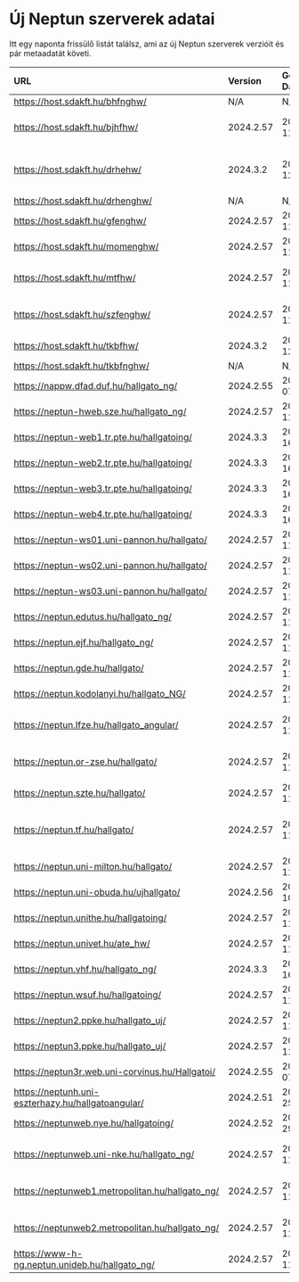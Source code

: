 # Új Neptun szerverek adatai

Itt egy naponta frissülő listát találsz, ami az új Neptun szerverek verzióit és pár metaadatát követi.

| URL                                                | Version   | Generation Date     | Organization Name                             | Captcha Required |
|:-------------------------------------------------|:--------|:------------------|:--------------------------------------------|:---------------|
| https://host.sdakft.hu/bhfnghw/                    | N/A       | N/A                 | N/A                                           | N/A              |
| https://host.sdakft.hu/bjhfhw/                     | 2024.2.57 | 2024-12-11T15:23:02 | Brenner János Hittudományi Főiskola           | 3                |
| https://host.sdakft.hu/drhehw/                     | 2024.3.2  | 2024-12-12T11:12:02 | Debreceni Református Hittudományi Egyetem     | 3                |
| https://host.sdakft.hu/drhenghw/                   | N/A       | N/A                 | N/A                                           | N/A              |
| https://host.sdakft.hu/gfenghw/                    | 2024.2.57 | 2024-12-11T15:23:02 | Gál Ferenc Egyetem                            | 3                |
| https://host.sdakft.hu/momenghw/                   | 2024.2.57 | 2024-12-11T15:23:02 | Moholy-Nagy Művészeti Egyetem                 | 3                |
| https://host.sdakft.hu/mtfhw/                      | 2024.2.57 | 2024-12-11T15:23:02 | Magyar Táncművészeti Egyetem                  | 3                |
| https://host.sdakft.hu/szfenghw/                   | 2024.2.57 | 2024-12-11T15:23:02 | Színház- és Filmművészeti Egyetem             | 3                |
| https://host.sdakft.hu/tkbfhw/                     | 2024.3.2  | 2024-12-12T11:12:02 | A Tan Kapuja Buddhista Főiskola               | 3                |
| https://host.sdakft.hu/tkbfnghw/                   | N/A       | N/A                 | N/A                                           | N/A              |
| https://nappw.dfad.duf.hu/hallgato_ng/             | 2024.2.55 | 2024-12-07T13:52:30 | Dunaújvárosi Egyetem                          | 3                |
| https://neptun-hweb.sze.hu/hallgato_ng/            | 2024.2.57 | 2024-12-11T15:23:02 | Széchenyi István Egyetem                      | 3                |
| https://neptun-web1.tr.pte.hu/hallgatoing/         | 2024.3.3  | 2024-12-16T14:51:46 | Pécsi Tudományegyetem                         | 3                |
| https://neptun-web2.tr.pte.hu/hallgatoing/         | 2024.3.3  | 2024-12-16T14:51:46 | Pécsi Tudományegyetem                         | 3                |
| https://neptun-web3.tr.pte.hu/hallgatoing/         | 2024.3.3  | 2024-12-16T14:51:46 | Pécsi Tudományegyetem                         | 3                |
| https://neptun-web4.tr.pte.hu/hallgatoing/         | 2024.3.3  | 2024-12-16T14:51:46 | Pécsi Tudományegyetem                         | 3                |
| https://neptun-ws01.uni-pannon.hu/hallgato/        | 2024.2.57 | 2024-12-11T15:23:02 | Pannon Egyetem                                | 3                |
| https://neptun-ws02.uni-pannon.hu/hallgato/        | 2024.2.57 | 2024-12-11T15:23:02 | Pannon Egyetem                                | 3                |
| https://neptun-ws03.uni-pannon.hu/hallgato/        | 2024.2.57 | 2024-12-11T15:23:02 | Pannon Egyetem                                | 3                |
| https://neptun.edutus.hu/hallgato_ng/              | 2024.2.57 | 2024-12-11T15:23:02 | Edutus Egyetem                                | 3                |
| https://neptun.ejf.hu/hallgato_ng/                 | 2024.2.57 | 2024-12-11T15:23:02 | Eötvös József Főiskola                        | 3                |
| https://neptun.gde.hu/hallgato/                    | 2024.2.57 | 2024-12-11T15:23:02 | Gábor Dénes Egyetem                           | 3                |
| https://neptun.kodolanyi.hu/hallgato_NG/           | 2024.2.57 | 2024-12-11T15:23:02 | Kodolányi János Egyetem                       | 1                |
| https://neptun.lfze.hu/hallgato_angular/           | 2024.2.57 | 2024-12-11T15:23:02 | Liszt Ferenc Zeneművészeti Egyetem            | 3                |
| https://neptun.or-zse.hu/hallgato/                 | 2024.2.57 | 2024-12-11T15:23:02 | Országos Rabbiképző - Zsidó Egyetem           | 3                |
| https://neptun.szte.hu/hallgato/                   | 2024.2.57 | 2024-12-11T15:23:02 | Szegedi Tudományegyetem                       | 3                |
| https://neptun.tf.hu/hallgato/                     | 2024.2.57 | 2024-12-11T15:23:02 | Magyar Testnevelési és Sporttudományi Egyetem | 3                |
| https://neptun.uni-milton.hu/hallgato/             | 2024.2.57 | 2024-12-11T15:23:02 | Milton Friedman Egyetem                       | 3                |
| https://neptun.uni-obuda.hu/ujhallgato/            | 2024.2.56 | 2024-12-10T17:24:16 | Óbudai Egyetem                                | 3                |
| https://neptun.unithe.hu/hallgatoing/              | 2024.2.57 | 2024-12-11T15:23:02 | Tokaj-Hegyalja Egyetem                        | 1                |
| https://neptun.univet.hu/ate_hw/                   | 2024.2.57 | 2024-12-11T15:23:02 | Állatorvostudományi Egyetem                   | 3                |
| https://neptun.vhf.hu/hallgato_ng/                 | 2024.3.3  | 2024-12-16T14:51:46 | Veszprémi Érseki Főiskola                     | 3                |
| https://neptun.wsuf.hu/hallgatoing/                | 2024.2.57 | 2024-12-11T15:23:02 | Wekerle Sándor Üzleti Főiskola                | 3                |
| https://neptun2.ppke.hu/hallgato_uj/               | 2024.2.57 | 2024-12-11T15:23:02 | Pázmány Péter Katolikus Egyetem               | 3                |
| https://neptun3.ppke.hu/hallgato_uj/               | 2024.2.57 | 2024-12-11T15:23:02 | Pázmány Péter Katolikus Egyetem               | 3                |
| https://neptun3r.web.uni-corvinus.hu/Hallgatoi/    | 2024.2.55 | 2024-12-07T13:52:30 | Budapesti Corvinus Egyetem                    | 3                |
| https://neptunh.uni-eszterhazy.hu/hallgatoangular/ | 2024.2.51 | 2024-11-25T09:55:03 | Eszterházy Károly Katolikus Egyetem           | 3                |
| https://neptunweb.nye.hu/hallgatoing/              | 2024.2.52 | 2024-11-29T08:56:55 | Nyíregyházi Egyetem                           | 3                |
| https://neptunweb.uni-nke.hu/hallgato_ng/          | 2024.2.57 | 2024-12-11T15:23:02 | Nemzeti Közszolgálati Egyetem                 | 3                |
| https://neptunweb1.metropolitan.hu/hallgato_ng/    | 2024.2.57 | 2024-12-11T15:23:02 | Budapesti Metropolitan Egyetem                | 3                |
| https://neptunweb2.metropolitan.hu/hallgato_ng/    | 2024.2.57 | 2024-12-11T15:23:02 | Budapesti Metropolitan Egyetem                | 3                |
| https://www-h-ng.neptun.unideb.hu/hallgato_ng/     | 2024.2.57 | 2024-12-11T15:23:02 | Debreceni Egyetem                             | 3                |